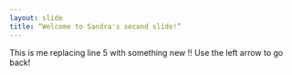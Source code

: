 ```yaml
---
layout: slide
title: “Welcome to Sandra's second slide!”
---
```

This is me replacing line 5 with something new !!
Use the left arrow to go back!
